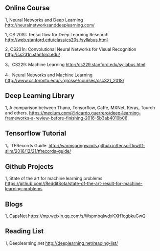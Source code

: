 ## Online Course
1, Neural Networks and Deep Learning 
http://neuralnetworksanddeeplearning.com/

1, CS 20SI: Tensorflow for Deep Learning Research
http://web.stanford.edu/class/cs20si/syllabus.html

2, CS231n: Convolutional Neural Networks for Visual Recognition
http://cs231n.stanford.edu/

3，CS229: Machine Learning http://cs229.stanford.edu/syllabus.html

4，Neural Networks and Machine Learning http://www.cs.toronto.edu/~rgrosse/courses/csc321_2018/

## Deep Learning Library
1, A comparison between Thano, Tensorflow, Caffe, MXNet, Keras, Tourch and others. 
https://medium.com/@ricardo.guerrero/deep-learning-frameworks-a-review-before-finishing-2016-5b3ab4010b06

## Tensorflow Tutorial
1，TFRecords Guide: http://warmspringwinds.github.io/tensorflow/tf-slim/2016/12/21/tfrecords-guide/

## Github Projects
1, State of the art for machine learning problems https://github.com//RedditSota/state-of-the-art-result-for-machine-learning-problems

## Blogs
1, CapsNet https://mp.weixin.qq.com/s/WspmbqlwdxKXH1cgbkuGwQ

## Reading List
1, Deeplearning.net http://deeplearning.net/reading-list/
